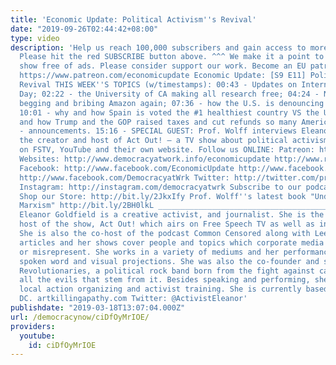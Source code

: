 ```yaml
---
title: 'Economic Update: Political Activism''s Revival'
date: "2019-09-26T02:44:42+08:00"
type: video
description: 'Help us reach 100,000 subscribers and gain access to more studio time!
  Please hit the red SUBSCRIBE button above. ^^^ We make it a point to provide the
  show free of ads. Please consider support our work. Become an EU patron on Patreon:
  https://www.patreon.com/economicupdate Economic Update: [S9 E11] Political Activism''s
  Revival THIS WEEK''S TOPICS (w/timestamps): 00:43 - Updates on International Women''s
  Day; 02:22 - the University of CA making all research free; 04:24 - NY’s Gov. Cuomo
  begging and bribing Amazon again; 07:36 - how the U.S. is denouncing UK protectionism;
  10:01 - why and how Spain is voted the #1 healthiest country VS the U.S; 13:03 -
  and how Trump and the GOP raised taxes and cut refunds so many Americans; 14:39
  - announcements. 15:16 - SPECIAL GUEST: Prof. Wolff interviews Eleanor Goldfield,
  the creator and host of Act Out! — a TV show about political activism today airing
  on FSTV, YouTube and their own website. Follow us ONLINE: Patreon: https://www.patreon.com/economicupdate
  Websites: http://www.democracyatwork.info/economicupdate http://www.rdwolff.com
  Facebook: http://www.facebook.com/EconomicUpdate http://www.facebook.com/RichardDWolff
  http://www.facebook.com/DemocracyatWrk Twitter: http://twitter.com/profwolff http://twitter.com/democracyatwrk
  Instagram: http://instagram.com/democracyatwrk Subscribe to our podcast: http://economicupdate.libsyn.com
  Shop our Store: http://bit.ly/2JkxIfy Prof. Wolff''s latest book "Understanding
  Marxism" http://bit.ly/2BH0lkL ____________________________________________________________
  Eleanor Goldfield is a creative activist, and journalist. She is the founder and
  host of the show, Act Out! which airs on Free Speech TV as well as in podcast form.
  She is also the co-host of the podcast Common Censored along with Lee Camp. Her
  articles and her shows cover people and topics which corporate media either censor
  or misrepresent. She works in a variety of mediums and her performances blend music,
  spoken word and visual projections. She was also the co-founder and singer of Rooftop
  Revolutionaries, a political rock band born from the fight against capitalism and
  all the evils that stem from it. Besides speaking and performing, she assists in
  local action organizing and activist training. She is currently based in Washington,
  DC. artkillingapathy.com Twitter: @ActivistEleanor'
publishdate: "2019-03-18T13:07:04.000Z"
url: /democracynow/ciDfOyMrIOE/
providers:
  youtube:
    id: ciDfOyMrIOE
---
```

